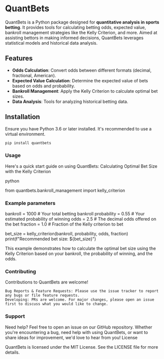 # QuantBets

QuantBets is a Python package designed for **quantitative analysis in sports betting**. It provides tools for calculating betting odds, expected value, bankroll management strategies like the Kelly Criterion, and more. Aimed at assisting bettors in making informed decisions, QuantBets leverages statistical models and historical data analysis.

## Features

- **Odds Calculation**: Convert odds between different formats (decimal, fractional, American).
- **Expected Value Calculation**: Determine the expected value of bets based on odds and probability.
- **Bankroll Management**: Apply the Kelly Criterion to calculate optimal bet sizes.
- **Data Analysis**: Tools for analyzing historical betting data.

## Installation

Ensure you have Python 3.6 or later installed. It's recommended to use a virtual environment.

```bash
pip install quantbets
```

### Usage

Here's a quick start guide on using QuantBets:
Calculating Optimal Bet Size with the Kelly Criterion

python

from quantbets.bankroll_management import kelly_criterion

### Example parameters

bankroll = 1000 # Your total betting bankroll
probability = 0.55 # Your estimated probability of winning
odds = 2.5 # The decimal odds offered on the bet
fraction = 1.0 # Fraction of the Kelly criterion to bet

bet_size = kelly_criterion(bankroll, probability, odds, fraction)
print(f"Recommended bet size: ${bet_size}")

This example demonstrates how to calculate the optimal bet size using the Kelly Criterion based on your bankroll, the probability of winning, and the odds.

### Contributing

Contributions to QuantBets are welcome!

    Bug Reports & Feature Requests: Please use the issue tracker to report any bugs or file feature requests.
    Developing: PRs are welcome. For major changes, please open an issue first to discuss what you would like to change.

### Support

Need help? Feel free to open an issue on our GitHub repository. Whether you're encountering a bug, need help with using QuantBets, or want to share ideas for improvement, we'd love to hear from you!
License

QuantBets is licensed under the MIT License. See the LICENSE file for more details.
